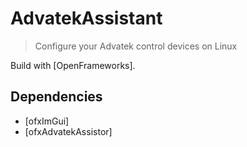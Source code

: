 # AdvatekAssistant

> Configure your Advatek control devices on Linux

Build with [OpenFrameworks].

## Dependencies

  - [ofxImGui]
  - [ofxAdvatekAssistor]

